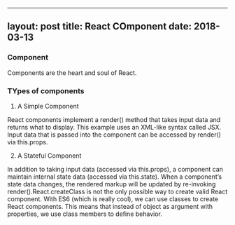 
---
layout: post
title: React COmponent
date: 2018-03-13
---

### Component

Components are the heart and soul of React.

### TYpes of components

1. A Simple Component

React components implement a render() method that takes input data and returns what to display. This example uses an XML-like syntax called JSX. Input data that is passed into the component can be accessed by render() via this.props.


2. A Stateful Component

In addition to taking input data (accessed via this.props), a component can maintain internal state data (accessed via this.state). When a component’s state data changes, the rendered markup will be updated by re-invoking render().React.createClass is not the only possible way to create valid React component. With ES6 (which is really cool), we can use classes to create React components. This means that instead of object as argument with properties, we use class members to define behavior.



